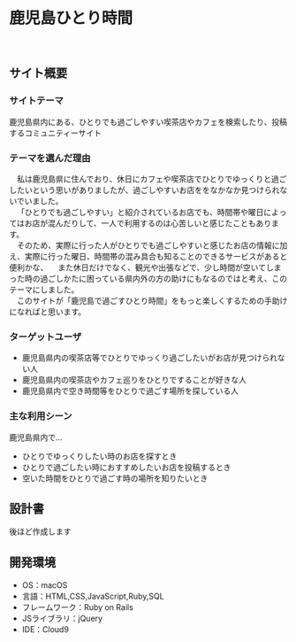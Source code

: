 # 鹿児島ひとり時間
​
## サイト概要
### サイトテーマ
鹿児島県内にある、ひとりでも過ごしやすい喫茶店やカフェを検索したり、投稿するコミュニティーサイト
​
### テーマを選んだ理由
&emsp;私は鹿児島県に住んでおり、休日にカフェや喫茶店でひとりでゆっくりと過ごしたいという思いがありましたが、過ごしやすいお店ををなかなか見つけられないでいました。<br>
&emsp;「ひとりでも過ごしやすい」と紹介されているお店でも、時間帯や曜日によってはお店が混んだりして、一人で利用するのは心苦しいと感じたこともあります。<br>
&emsp;そのため、実際に行った人がひとりでも過ごしやすいと感じたお店の情報に加え、実際に行った曜日、時間帯の混み具合も知ることのできるサービスがあると便利かな、
&emsp;また休日だけでなく、観光や出張などで、少し時間が空いてしまった時の過ごしかたに困っている県内外の方の助けにもなるのではと考え、このテーマにしました。<br>
&emsp;このサイトが「鹿児島で過ごすひとり時間」をもっと楽しくするための手助けになればと思います。
​
### ターゲットユーザ
- 鹿児島県内の喫茶店等でひとりでゆっくり過ごしたいがお店が見つけられない人
- 鹿児島県内の喫茶店やカフェ巡りをひとりですることが好きな人
- 鹿児島県内で空き時間等をひとりで過ごす場所を探している人
​
### 主な利用シーン
鹿児島県内で…
- ひとりでゆっくりしたい時のお店を探すとき
- ひとりで過ごしたい時におすすめしたいお店を投稿するとき
- 空いた時間をひとりで過ごす時の場所を知りたいとき
​
## 設計書
後ほど作成します
​
## 開発環境
- OS：macOS
- 言語：HTML,CSS,JavaScript,Ruby,SQL
- フレームワーク：Ruby on Rails
- JSライブラリ：jQuery
- IDE：Cloud9
​
<!--## 使用素材-->
<!--- 外部サービスの画像素材・音声素材を使用した場合は、必ずサービス名とURLを明記してください。-->
<!--- アプリケーションの実装に使用したgem/bootstrapのリファレンスなどの記載は不要です。-->
<!--- 使用しない場合は、使用素材の項目をREADMEから削除してください。-->

